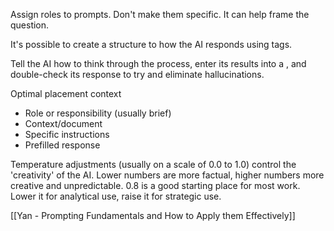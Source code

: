 Assign roles to prompts. Don't make them specific. It can help frame the question.
 
It's possible to create a structure to how the AI responds using tags.
 
Tell the AI how to think through the process, enter its results into a <scratchpad>, and double-check its response to try and eliminate hallucinations.
 
Optimal placement context
- Role or responsibility (usually brief)
- Context/document
- Specific instructions
- Prefilled response
 
Temperature adjustments (usually on a scale of 0.0 to 1.0) control the 'creativity' of the AI. Lower numbers are more factual, higher numbers more creative and unpredictable. 0.8 is a good starting place for most work. Lower 
it for analytical use, raise it for strategic use.

[[Yan - Prompting Fundamentals and How to Apply them Effectively]]
